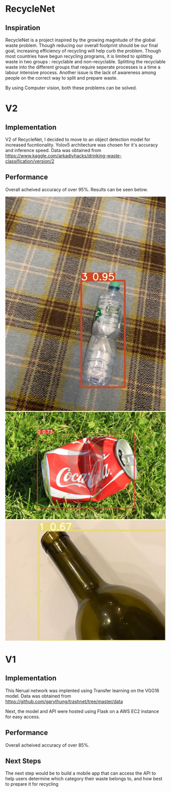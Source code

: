 # RecycleNet 
## Inspiration
RecycleNet is a project inspired by the growing magnitude of the global waste problem. 
Though reducing our overall footprint should be our final goal, increasing efficiency of recycling will help curb the problem.
Though most countries have begun recycling programs, it is limited to splitting waste in two groups : recyclable and non-recyclable. 
Splitting the recyclable waste into the different groups that require seperate processes is a time a labour intensive process. 
Another issue is the lack of awareness among people on the correct way to split and prepare waste.

By using Computer vision, both these problems can be solved. 

# V2
## Implementation
V2 of RecycleNet, I decided to move to an object detection model for increased fucntionality. Yolov5 architecture was chosen for it's accuracy and inference speed. Data was obtained from https://www.kaggle.com/arkadiyhacks/drinking-waste-classification/version/2

## Performance
Overall acheived accuracy of over 95%. Results can be seen below.

![PET](images/PET.jpg)
![Can](images/Can.jpg)
![glass](images/Glass.jpg)

# V1
## Implementation
This Nerual network was implented using Transfer learning on the VGG16 model. Data was obtained from https://github.com/garythung/trashnet/tree/master/data 

Next, the model and API were hosted using Flask on a AWS EC2 instance for easy access.

## Performance
Overall acheived accuracy of over 85%.

## Next Steps
The next step would be to build a mobile app that can access the API to help users determine which category their waste belongs to, and how best to prepare it for recycling 
